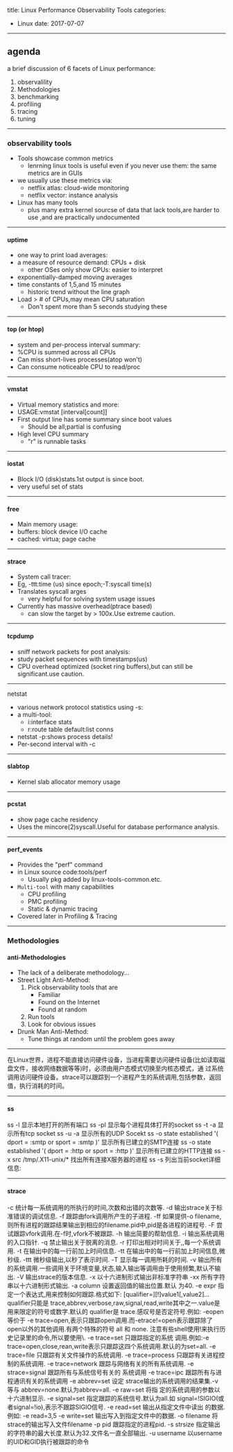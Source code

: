 title: Linux Performance Observability Tools
categories: 
- Linux
date: 2017-07-07
---
## agenda

a brief discussion of 6 facets of Linux performance:

1. observalility
2. Methodologies
3. benchmarking
4. profiling
5. tracing
6. tuning

---
### observability tools

- Tools showcase common metrics
    + lenrning linux tools is useful even if you never use them:
    the same metrics are in GUIs
- we usually use these metrics via:
    + netflix atlas: cloud-wide monitoring
    + netflix vector: instance analysis
- Linux has many tools
    + plus many extra kernel sourcse of data that lack tools,are harder to use ,and are practically undocumented

----
#### uptime

- one way to print load averages:
- a measure of resource demand: CPUs + disk
    + other OSes only show CPUs: easier to interpret
- exponentially-damped moving averages
- time constants of 1,5,and 15 minutes
    + historic trend without the line graph
- Load > # of CPUs,may mean CPU saturation
    + Don't spent more than 5 seconds studying these 

---
#### top (or htop)
- system and per-process interval summary:
- %CPU is summed across all CPUs
- Can miss short-lives processes(atop won't)
- Can consume noticeable CPU to read/proc

---
#### vmstat
- Virtual memory statistics and more:
- USAGE:vmstat [interval[count]]
- First output line has some summary since boot values 
    + Should be all;partial is confusing
- High level CPU summary
    + "r" is runnable tasks

---
#### iostat
- Block I/O (disk)stats.1st output is since boot.
- very useful set of stats

---
#### free
- Main memory usage:
- buffers: block device I/O cache
- cached: virtua; page cache

---
#### strace
- System call tracer:
- Eg, -ttt:time (us) since epoch;-T:syscall time(s)
- Translates syscall arges
    + very helpful for solving system usage issues
- Currently has massive overhead(ptrace based)
    + can slow the target by > 100x.Use extreme caution.

---
#### tcpdump
- sniff network packets for post analysis:
- study packet sequences with timestamps(us)
- CPU overhead optimized (socket ring buffers),but can still be significant.use caution.

---
netstat
- various network protocol statistics using -s:
- a multi-tool:
    + i:interface stats
    + r:route table
    default:list conns
- netstat -p:shows process details!
- Per-second interval with -c

---
#### slabtop
- Kernel slab allocator memory usage

---
#### pcstat
- show page cache residency 
- Uses the mincore(2)syscall.Useful for database performance analysis.

---
#### perf_events
- Provides the "perf" command
- in Linux source code:tools/perf
    + Usually pkg added by linux-tools-common.etc.
- `Multi-tool` with many capabilities
    + CPU profiling
    + PMC profiling
    + Static & dynamic tracing
- Covered later in Profiling & Tracing

---
### Methodologies

#### anti-Methodologies
- The lack of a deliberate methodology...
- Street Light Anti-Method:
    1. Pick observability tools that are
        * Familiar
        * Found on the Internet
        * Found at random
    2. Run tools
    3. Look for obvious issues
- Drunk Man Anti-Method:
    + Tune things at random until the problem goes away

---

在Linux世界，进程不能直接访问硬件设备，当进程需要访问硬件设备(比如读取磁盘文件，接收网络数据等等)时，必须由用户态模式切换至内核态模式，通 过系统调用访问硬件设备。strace可以跟踪到一个进程产生的系统调用,包括参数，返回值，执行消耗的时间。

----
#### ss
ss -l 显示本地打开的所有端口
ss -pl 显示每个进程具体打开的socket
ss -t -a 显示所有tcp socket
ss -u -a 显示所有的UDP Socekt
ss -o state established '( dport = :smtp or sport = :smtp )' 显示所有已建立的SMTP连接
ss -o state established '( dport = :http or sport = :http )' 显示所有已建立的HTTP连接
ss -x src /tmp/.X11-unix/* 找出所有连接X服务器的进程
ss -s 列出当前socket详细信息:


---
#### strace 
-c 统计每一系统调用的所执行的时间,次数和出错的次数等. 
-d 输出strace关于标准错误的调试信息. 
-f 跟踪由fork调用所产生的子进程. 
-ff 如果提供-o filename,则所有进程的跟踪结果输出到相应的filename.pid中,pid是各进程的进程号. 
-F 尝试跟踪vfork调用.在-f时,vfork不被跟踪. 
-h 输出简要的帮助信息. 
-i 输出系统调用的入口指针. 
-q 禁止输出关于脱离的消息. 
-r 打印出相对时间关于,,每一个系统调用. 
-t 在输出中的每一行前加上时间信息. 
-tt 在输出中的每一行前加上时间信息,微秒级. 
-ttt 微秒级输出,以秒了表示时间. 
-T 显示每一调用所耗的时间. 
-v 输出所有的系统调用.一些调用关于环境变量,状态,输入输出等调用由于使用频繁,默认不输出. 
-V 输出strace的版本信息. 
-x 以十六进制形式输出非标准字符串 
-xx 所有字符串以十六进制形式输出. 
-a column 
设置返回值的输出位置.默认 为40. 
-e expr 
指定一个表达式,用来控制如何跟踪.格式如下: 
[qualifier=][!]value1[,value2]... 
qualifier只能是 trace,abbrev,verbose,raw,signal,read,write其中之一.value是用来限定的符号或数字.默认的 qualifier是 trace.感叹号是否定符号.例如: 
-eopen等价于 -e trace=open,表示只跟踪open调用.而-etrace!=open表示跟踪除了open以外的其他调用.有两个特殊的符号 all 和 none. 
注意有些shell使用!来执行历史记录里的命令,所以要使用\\. 
-e trace=set 
只跟踪指定的系统 调用.例如:-e trace=open,close,rean,write表示只跟踪这四个系统调用.默认的为set=all. 
-e trace=file 
只跟踪有关文件操作的系统调用. 
-e trace=process 
只跟踪有关进程控制的系统调用. 
-e trace=network 
跟踪与网络有关的所有系统调用. 
-e strace=signal 
跟踪所有与系统信号有关的 系统调用 
-e trace=ipc 
跟踪所有与进程通讯有关的系统调用 
-e abbrev=set 
设定 strace输出的系统调用的结果集.-v 等与 abbrev=none.默认为abbrev=all. 
-e raw=set 
将指 定的系统调用的参数以十六进制显示. 
-e signal=set 
指定跟踪的系统信号.默认为all.如 signal=!SIGIO(或者signal=!io),表示不跟踪SIGIO信号. 
-e read=set 
输出从指定文件中读出 的数据.例如: 
-e read=3,5 
-e write=set 
输出写入到指定文件中的数据. 
-o filename 
将strace的输出写入文件filename 
-p pid 
跟踪指定的进程pid. 
-s strsize 
指定输出的字符串的最大长度.默认为32.文件名一直全部输出. 
-u username 
以username 的UID和GID执行被跟踪的命令

